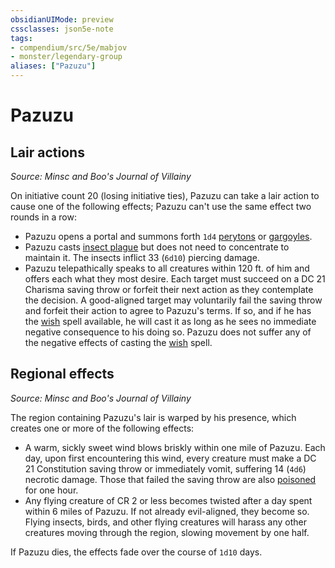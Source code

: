 ```yaml
---
obsidianUIMode: preview
cssclasses: json5e-note
tags:
- compendium/src/5e/mabjov
- monster/legendary-group
aliases: ["Pazuzu"]
---
```

# Pazuzu

## Lair actions
_Source: Minsc and Boo's Journal of Villainy_

On initiative count 20 (losing initiative ties), Pazuzu can take a lair action to cause one of the following effects; Pazuzu can't use the same effect two rounds in a row:

- Pazuzu opens a portal and summons forth `1d4` [perytons](Mechanics/bestiary/monstrosity/peryton.md) or [gargoyles](Mechanics/bestiary/elemental/gargoyle.md).  
- Pazuzu casts [insect plague](Mechanics/spells/insect-plague.md) but does not need to concentrate to maintain it. The insects inflict 33 (`6d10`) piercing damage.  
- Pazuzu telepathically speaks to all creatures within 120 ft. of him and offers each what they most desire. Each target must succeed on a DC 21 Charisma saving throw or forfeit their next action as they contemplate the decision. A good-aligned target may voluntarily fail the saving throw and forfeit their action to agree to Pazuzu's terms. If so, and if he has the [wish](Mechanics/spells/wish.md) spell available, he will cast it as long as he sees no immediate negative consequence to his doing so. Pazuzu does not suffer any of the negative effects of casting the [wish](Mechanics/spells/wish.md) spell.  

## Regional effects
_Source: Minsc and Boo's Journal of Villainy_

The region containing Pazuzu's lair is warped by his presence, which creates one or more of the following effects:

- A warm, sickly sweet wind blows briskly within one mile of Pazuzu. Each day, upon first encountering this wind, every creature must make a DC 21 Constitution saving throw or immediately vomit, suffering 14 (`4d6`) necrotic damage. Those that failed the saving throw are also [poisoned](Mechanics/Rules/conditions.md#Poisoned) for one hour.  
- Any flying creature of CR 2 or less becomes twisted after a day spent within 6 miles of Pazuzu. If not already evil-aligned, they become so. Flying insects, birds, and other flying creatures will harass any other creatures moving through the region, slowing movement by one half.  

If Pazuzu dies, the effects fade over the course of `1d10` days.